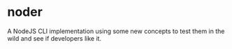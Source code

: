 # noder
A NodeJS CLI implementation using some new concepts to test them in the wild and see if developers like it. 
